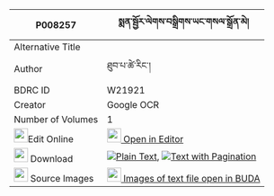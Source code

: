 |P008257|སྨན་སྦྱོར་ལེགས་བསྒྲིགས་ཡང་གསལ་སྒྲོན་མེ། 
| --- | --- 
|Alternative Title |
|Author| ཐུབ་པ་ཚེ་རིང་།
|BDRC ID | W21921
|Creator | Google OCR
|Number of Volumes| 1
|<img width="25" src="https://img.icons8.com/color/25/000000/edit-property.png">Edit Online| [<img width="25" src="https://avatars.githubusercontent.com/u/45091458?s=200&v=4"> Open in Editor](http://editor.openpecha.org/P008257)
|<img width="25" src="https://img.icons8.com/fluent/48/000000/download-2.png"/>  Download | [![](https://img.icons8.com/color/20/000000/txt.png)Plain Text](https://github.com/Openpecha/P008257/releases/download/v2/menjor_lek_drik_yang_sal_dronm_plain_P008257.zip), [![](https://img.icons8.com/color/20/000000/txt.png)Text with Pagination](https://github.com/Openpecha/P008257/releases/download/v2/menjor_lek_drik_yang_sal_dronm_pages_P008257.zip)
|<img width="25" src="https://img.icons8.com/plasticine/100/000000/pictures-folder.png"/>  Source Images | [<img width="25" src="https://library.bdrc.io/icons/BUDA-small.svg"> Images of text file open in BUDA](https://library.bdrc.io/show/bdr:W21921)